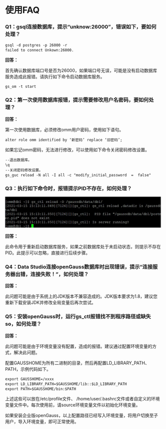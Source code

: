 # 使用FAQ<a name="ZH-CN_TOPIC_0000001150545071"></a>

### **Q1：gsql连接数据库，提示“unknow:26000”，错误如下，要如何处理？**

```
gsql -d postgres -p 26000 -r
failed to connect Unkown:26000.
```

**回答：**

首先确认数据库端口号是否为26000，如果端口号无误，可能是没有启动数据库服务造成此报错。请执行如下命令启动数据库服务。

```
gs_om -t start
```

### **Q2：第一次使用数据库报错，提示需要修改用户名密码，要如何处理？**

**回答：**

第一次使用数据库，必须修改omm用户密码，使用如下语句。

```
alter role omm identified by ‘新密码’ replace ‘旧密码’;
```

如果忘记omm密码，无法进行修改，可以使用如下命令关闭密码修改设置。

```
--退出数据库。
\q
--关闭密码修改设置。
gs_guc reload -N all -I all -c "modify_initial_password  =  false" 
```

### **Q3：执行如下命令时，报错提示PID不存在，如何处理？**

![](figures/zh-cn_image_0000001103872542.png)

**回答：**

此命令用于重新启动数据库服务，如果之前数据库处于未启动状态，则提示不存在PID。此提示可以忽略，直接进行后续步骤。

### **Q4：Data Studio连接openGauss数据库时出现错误，提示“连接服务器出错，连接失败！”，如何处理？**

**回答：**

此问题可能是由于系统上的JDK版本不兼容造成的。JDK版本要求为1.8，建议您重新下载安装JDK并修改全局变量后再次尝试。



### **Q5：安装openGauss时，运行gs_ctl报错找不到程序路径或缺失so，如何处理？**

**回答：**

此问题可能是由于环境变量没有配置，造成的报错。建议通过配置环境变量的方式，解决此问题。

配置GAUSSHOME为所有二进制的目录，然后再配置LD_LIBRARY_PATH、PATH，示例代码如下。

```
export GAUSSHOME=/xxxx
export LD_LIBRARY_PATH=$GAUSSHOME/lib::$LD_LIBRARY_PATH
export PATH=$GAUSSHOME/bin:$PATH
```

上述这些可以放在/etc/profile文件、 /home/user/.bashrc文件或者自定义的环境变量文件中。每次使用前，请source环境变量文件以初始化环境变量。

如果安装企业版openGauss，以上配置路径已经写入环境变量，将用户切换至子用户，导入环境变量，即可正常使用。